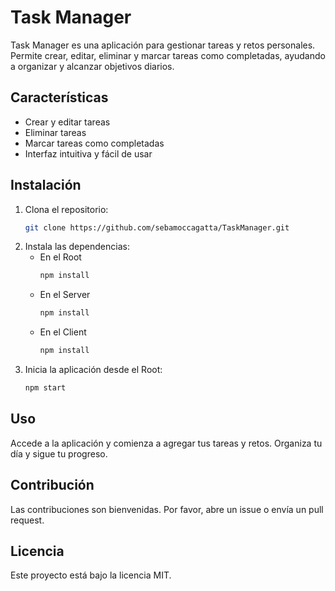 # Task Manager

Task Manager es una aplicación para gestionar tareas y retos personales. Permite crear, editar, eliminar y marcar tareas como completadas, ayudando a organizar y alcanzar objetivos diarios.

## Características

- Crear y editar tareas
- Eliminar tareas
- Marcar tareas como completadas
- Interfaz intuitiva y fácil de usar

## Instalación

1. Clona el repositorio:
    ```bash
    git clone https://github.com/sebamoccagatta/TaskManager.git
    ```
2. Instala las dependencias:
    - En el Root
        ```bash
        npm install
        ```
    - En el Server
        ```bash
        npm install
        ```
    - En el Client
        ```bash
        npm install
        ```
3. Inicia la aplicación desde el Root:
    ```bash
    npm start
    ```

## Uso

Accede a la aplicación y comienza a agregar tus tareas y retos. Organiza tu día y sigue tu progreso.

## Contribución

Las contribuciones son bienvenidas. Por favor, abre un issue o envía un pull request.

## Licencia

Este proyecto está bajo la licencia MIT.